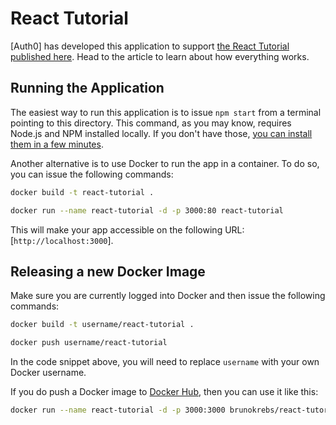 # React Tutorial

[Auth0] has developed this application to support [the React Tutorial published here](https://auth0.com/blog/react-tutorial-building-and-securing-your-first-app/). Head to the article to learn about how everything works.

## Running the Application

The easiest way to run this application is to issue `npm start` from a terminal pointing to this directory. This command, as you may know, requires Node.js and NPM installed locally. If you don't have those, [you can install them in a few minutes](https://nodejs.org/en/download/).

Another alternative is to use Docker to run the app in a container. To do so, you can issue the following commands:

```bash
docker build -t react-tutorial .

docker run --name react-tutorial -d -p 3000:80 react-tutorial
```

This will make your app accessible on the following URL: [`http://localhost:3000`].

## Releasing a new Docker Image

Make sure you are currently logged into Docker and then issue the following commands:

```bash
docker build -t username/react-tutorial .

docker push username/react-tutorial
```

In the code snippet above, you will need to replace `username` with your own Docker username.

If you do push a Docker image to [Docker Hub](https://hub.docker.com/), then you can use it like this:

```bash
docker run --name react-tutorial -d -p 3000:3000 brunokrebs/react-tutorial
```
